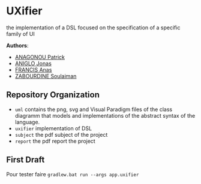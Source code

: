 # UXifier
the implementation of a DSL focused on the specification of a specific family of UI

__Authors__:
  * [ANAGONOU Patrick]()
  * [ANIGLO Jonas]()
  * [FRANCIS Anas]()
  * [ZABOURDINE Soulaiman]()

## Repository Organization

  * `uml` contains the png, svg and Visual Paradigm files of the class diagramm that  models and implementations of the abstract syntax of the language.
  * `uxifier` implementation of DSL
  * `subject` the pdf subject of the project
  * `report` the pdf report the project


## First Draft

Pour tester faire `gradlew.bat run --args app.uxifier`